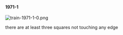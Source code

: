 #### 1971-1
![train-1971-1-0.png](https://github.com/lil-lab/nlvr/raw/master/nlvr/train/images/39/train-1971-1-0.png "train-1971-1-0.png")

there are at least three squares not touching any edge